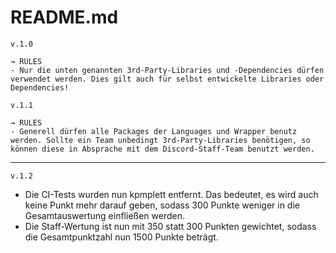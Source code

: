 # README.md

`v.1.0`
```
→ RULES
- Nur die unten genannten 3rd-Party-Libraries und -Dependencies dürfen verwendet werden. Dies gilt auch für selbst entwickelte Libraries oder Dependencies!
```

`v.1.1`
```
→ RULES
- Generell dürfen alle Packages der Languages und Wrapper benutz werden. Sollte ein Team unbedingt 3rd-Party-Libraries benötigen, so können diese in Absprache mit dem Discord-Staff-Team benutzt werden.
```

---

`v.1.2`

- Die CI-Tests wurden nun kpmplett entfernt. Das bedeutet, es wird auch keine Punkt mehr darauf geben, sodass 300 Punkte weniger in die Gesamtauswertung einfließen werden.
- Die Staff-Wertung ist nun mit 350 statt 300 Punkten gewichtet, sodass die Gesamtpunktzahl nun 1500 Punkte beträgt.
